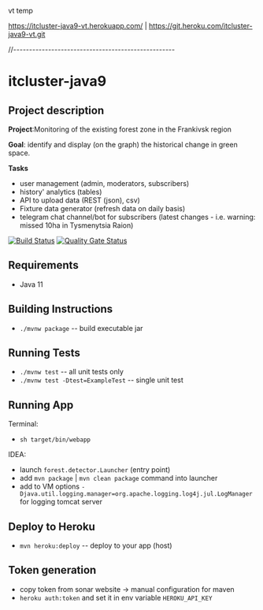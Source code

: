 vt temp

https://itcluster-java9-vt.herokuapp.com/ | https://git.heroku.com/itcluster-java9-vt.git

//---------------------------------------------------
# itcluster-java9

## Project description
**Project**:Monitoring of the existing forest zone in the Frankivsk region

**Goal**: identify and display (on the graph) the historical change in green space.

**Tasks**
* user management (admin, moderators, subscribers)
* history' analytics (tables)
* API to upload data (REST (json), csv)
* Fixture data generator (refresh data on daily basis)
* telegram chat channel/bot for subscribers (latest changes - i.e. warning: missed 10ha in Tysmenytsia Raion)

[![Build Status](https://travis-ci.com/mentorshipprojects/itcluster-java9.svg?branch=master)](https://travis-ci.com/mentorshipprojects/itcluster-java9)
[![Quality Gate Status](https://sonarcloud.io/api/project_badges/measure?project=com.heroku.sample%3Aitcluster-java9&metric=alert_status)](https://sonarcloud.io/dashboard?id=com.heroku.sample%3Aitcluster-java9)

## Requirements

 * Java 11

## Building Instructions

 * `./mvnw package` -- build executable jar

## Running Tests
 
 * `./mvnw test` -- all unit tests only
 * `./mvnw test -Dtest=ExampleTest` -- single unit test
 
## Running App

Terminal:
 * `sh target/bin/webapp`

 IDEA:
 * launch `forest.detector.Launcher` (entry point)
 * add `mvn package` | `mvn clean package` command into launcher
 * add to VM options `-Djava.util.logging.manager=org.apache.logging.log4j.jul.LogManager` for logging tomcat server

## Deploy to Heroku

* `mvn heroku:deploy` -- deploy to your app (host)

## Token generation
 * copy token from sonar website -> manual configuration for maven
 * `heroku auth:token` and set it in env variable `HEROKU_API_KEY`